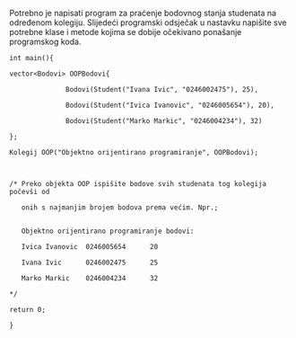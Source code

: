 Potrebno je napisati program za praćenje bodovnog stanja studenata na određenom kolegiju. Slijedeći programski odsječak u nastavku napišite sve potrebne klase i metode kojima se dobije očekivano ponašanje programskog koda.
```
int main(){

vector<Bodovi> OOPBodovi{

              Bodovi(Student("Ivana Ivic", "0246002475"), 25),

              Bodovi(Student("Ivica Ivanovic", "0246005654"), 20),

              Bodovi(Student("Marko Markic", "0246004234"), 32)

};

Kolegij OOP("Objektno orijentirano programiranje", OOPBodovi);

 

/* Preko objekta OOP ispišite bodove svih studenata tog kolegija počevši od   

   onih s najmanjim brojem bodova prema većim. Npr.;
      

   Objektno orijentirano programiranje bodovi:

   Ivica Ivanovic  0246005654      20

   Ivana Ivic      0246002475      25

   Marko Markic    0246004234      32

*/

return 0;

}
